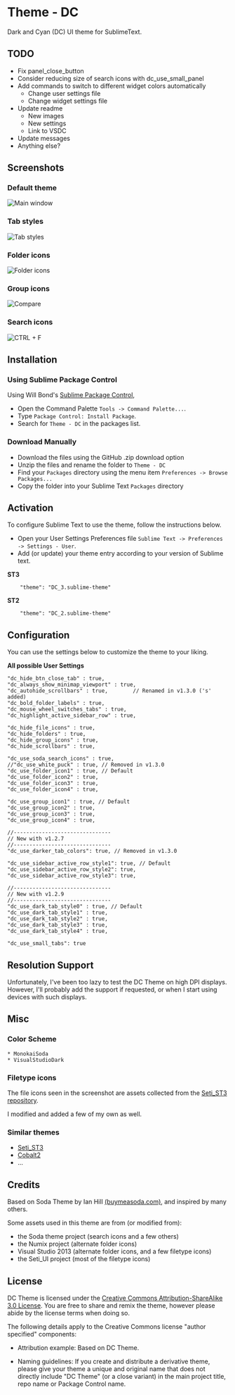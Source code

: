 # Theme - DC

Dark and Cyan (DC) UI theme for SublimeText.

## TODO

- Fix panel_close_button
- Consider reducing size of search icons with dc_use_small_panel
- Add commands to switch to different widget colors automatically
    + Change user settings file
    + Change widget settings file
- Update readme
    + New images
    + New settings
    + Link to VSDC
- Update messages
- Anything else?

## Screenshots

### Default theme

![Main window](http://i.imgur.com/F63i6xg.png)

### Tab styles

![Tab styles](http://i.imgur.com/ll64fit.png)

### Folder icons

![Folder icons](http://i.imgur.com/hDyHPUd.png)

### Group icons

![Compare](http://i.imgur.com/NxhFyB4.png)

### Search icons

![CTRL + F](http://i.imgur.com/URLemr8.png)


## Installation

### Using Sublime Package Control

Using Will Bond's [Sublime Package Control](http://wbond.net/sublime_packages/package_control),

- Open the Command Palette `Tools -> Command Palette...`.
- Type `Package Control: Install Package`.
- Search for `Theme - DC` in the packages list.

### Download Manually

* Download the files using the GitHub .zip download option
* Unzip the files and rename the folder to `Theme - DC`
* Find your `Packages` directory using the menu item  `Preferences -> Browse Packages...`
* Copy the folder into your Sublime Text `Packages` directory

## Activation

To configure Sublime Text to use the theme, follow the instructions below.

* Open your User Settings Preferences file `Sublime Text -> Preferences -> Settings - User`.
* Add (or update) your theme entry according to your version of Sublime text.

**ST3**

```
    "theme": "DC_3.sublime-theme"
```
**ST2**

```
    "theme": "DC_2.sublime-theme"
```

## Configuration

You can use the settings below to customize the theme to your liking.

**All possible User Settings**

    "dc_hide_btn_close_tab" : true,
    "dc_always_show_minimap_viewport" : true,
    "dc_autohide_scrollbars" : true,        // Renamed in v1.3.0 ('s' added)
    "dc_bold_folder_labels" : true,
    "dc_mouse_wheel_switches_tabs" : true,
    "dc_highlight_active_sidebar_row" : true,
    
    "dc_hide_file_icons" : true,
    "dc_hide_folders" : true,
    "dc_hide_group_icons" : true,
    "dc_hide_scrollbars" : true,

    "dc_use_soda_search_icons" : true,
    //"dc_use_white_puck" : true, // Removed in v1.3.0
    "dc_use_folder_icon1" : true, // Default
    "dc_use_folder_icon2" : true,
    "dc_use_folder_icon3" : true,
    "dc_use_folder_icon4" : true,

    "dc_use_group_icon1" : true, // Default
    "dc_use_group_icon2" : true,
    "dc_use_group_icon3" : true,
    "dc_use_group_icon4" : true,

    //-------------------------------
    // New with v1.2.7
    //-------------------------------
    "dc_use_darker_tab_colors": true, // Removed in v1.3.0

    "dc_use_sidebar_active_row_style1": true, // Default
    "dc_use_sidebar_active_row_style2": true,
    "dc_use_sidebar_active_row_style3": true,
    
    //-------------------------------
    // New with v1.2.9
    //-------------------------------
    "dc_use_dark_tab_style0" : true, // Default
    "dc_use_dark_tab_style1" : true,
    "dc_use_dark_tab_style2" : true,
    "dc_use_dark_tab_style3" : true,
    "dc_use_dark_tab_style4" : true,

    "dc_use_small_tabs": true


## Resolution Support

Unfortunately, I've been too lazy to test the DC Theme on high DPI displays.
However, I'll probably add the support if requested, or when I start using devices with such displays.

## Misc

### Color Scheme

    * MonokaiSoda
    * VisualStudioDark

### Filetype icons

The file icons seen in the screenshot are assets collected from the [Seti_ST3 repository](https://github.com/ctf0/Seti_ST3).

I modified and added a few of my own as well.


### Similar themes

- [Seti_ST3](https://github.com/ctf0/Seti_ST3)
- [Cobalt2](https://github.com/wesbos/cobalt2)
- ...

## Credits

Based on Soda Theme by Ian Hill [(buymeasoda.com)](http://buymeasoda.com/), and inspired by many others.

Some assets used in this theme are from (or modified from):

- the Soda theme project (search icons and a few others)
- the Numix project (alternate folder icons)
- Visual Studio 2013 (alternate folder icons, and a few filetype icons)
- the Seti_UI project (most of the filetype icons)



## License

DC Theme is licensed under the [Creative Commons Attribution-ShareAlike 3.0 License](http://creativecommons.org/licenses/by-sa/3.0/). You are free to share and remix the theme, however please abide by the license terms when doing so.

The following details apply to the Creative Commons license "author specified" components:

* Attribution example: Based on DC Theme.

* Naming guidelines: If you create and distribute a derivative theme, please give your theme a unique and original name that does not directly include "DC Theme" (or a close variant) in the main project title, repo name or Package Control name.
